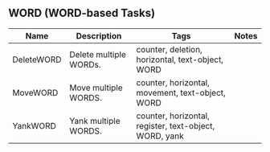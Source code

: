 ## WORD (WORD-based Tasks)
| Name | Description | Tags | Notes
| --- | -------- | -------- | -------- |
|DeleteWORD | Delete multiple WORDs. | counter, deletion, horizontal, text-object, WORD |
|MoveWORD | Move multiple WORDS. | counter, horizontal, movement, text-object, WORD |
|YankWORD | Yank multiple WORDS. | counter, horizontal, register, text-object, WORD, yank |